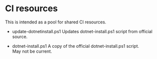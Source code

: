 # CI resources

This is intended as a pool for shared CI resources.

- update-dotnetinstall.ps1
  Updates dotnet-install.ps1 script from official source.

- dotnet-install.ps1
  A copy of the official dotnet-install.ps1 script.  
  May not be current.
